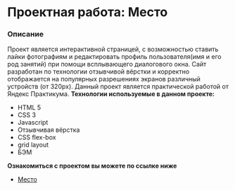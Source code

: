 # Проектная работа: Место

### Описание

Проект является интерактивной страницей, с возможностью ставить лайки фотографиям
и редактировать профиль пользователя(имя и его род занятий) при помощи всплывающего
диалогового окна. Сайт разработан по технологии отзывчивой вёрстки и корректно
отображается на популярных разрешениях экранов различный устройств (от 320px).
Данный проект является практической работой от Яндекс Практикума.
**Технологии используемые в данном проекте:**
* HTML 5
* CSS 3
* Javascript
* Отзывчивая вёрстка
* CSS flex-box
* grid layout
* БЭМ

**Ознакомиться с проектом вы можете по ссылке ниже**
* [Место](https://www.figma.com/file/2cn9N9jSkmxD84oJik7xL7/JavaScript.-Sprint-4?node-id=0%3A1)
